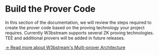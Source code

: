 # Build the Prover Code

In this section of the documentation, we will review the steps required to create the prover code based on the proving technology your project requires. Currently W3bstream supports several ZK proving technologies. TEE and additional provers will be added in future releases.&#x20;

[→ Read more about W3bstream's Multi-prover Architecture](../../multi-prover-architecture.md)

